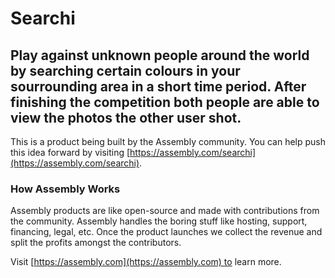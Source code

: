 # Searchi

## Play against unknown people around the world by searching certain colours  in your sourrounding area in a short time period. After finishing the competition both people are able to view the photos the other user shot.

This is a product being built by the Assembly community. You can help push this idea forward by visiting [https://assembly.com/searchi](https://assembly.com/searchi).

### How Assembly Works

Assembly products are like open-source and made with contributions from the community. Assembly handles the boring stuff like hosting, support, financing, legal, etc. Once the product launches we collect the revenue and split the profits amongst the contributors.

Visit [https://assembly.com](https://assembly.com) to learn more.
